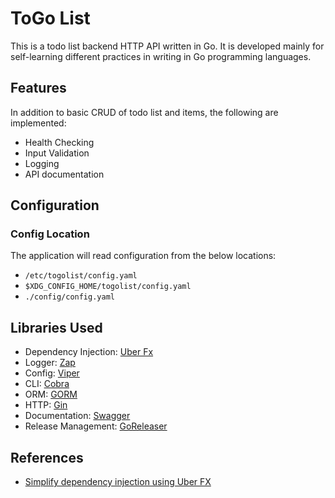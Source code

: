 # ToGo List

This is a todo list backend HTTP API written in Go. It is developed mainly for
self-learning different practices in writing in Go programming languages.

## Features

In addition to basic CRUD of todo list and items, the following are implemented:

- Health Checking
- Input Validation
- Logging
- API documentation

## Configuration

### Config Location

The application will read configuration from the below locations:

- `/etc/togolist/config.yaml`
- `$XDG_CONFIG_HOME/togolist/config.yaml`
- `./config/config.yaml`

## Libraries Used

- Dependency Injection: [Uber Fx](https://github.com/uber-go/fx)
- Logger: [Zap](https://github.com/uber-go/zap)
- Config: [Viper](https://github.com/spf13/viper)
- CLI: [Cobra](https://github.com/spf13/cobra)
- ORM: [GORM](https://github.com/go-gorm/gorm)
- HTTP: [Gin](https://github.com/gin-gonic/gin)
- Documentation: [Swagger](https://github.com/swaggo/swag)
- Release Management: [GoReleaser](https://github.com/goreleaser/goreleaser)

## References

- [Simplify dependency injection using Uber FX](https://medium.com/@erez.levi/using-uber-fx-to-simplify-dependency-injection-875363245c4c)
